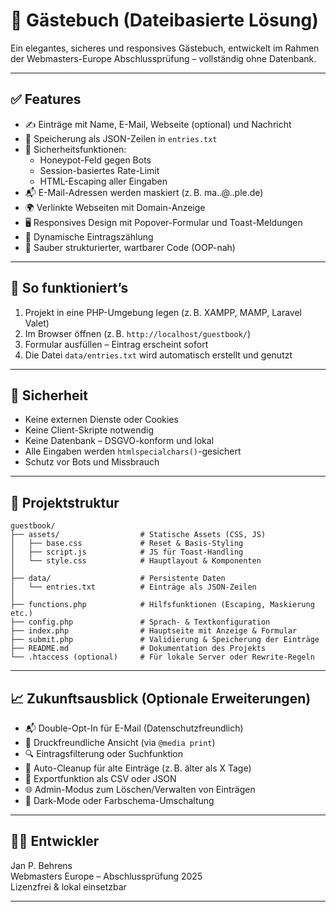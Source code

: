 # 📘 Gästebuch (Dateibasierte Lösung)

Ein elegantes, sicheres und responsives Gästebuch, entwickelt im Rahmen der Webmasters-Europe Abschlussprüfung – vollständig ohne Datenbank.

---

## ✅ Features

- ✍️ Einträge mit Name, E-Mail, Webseite (optional) und Nachricht
- 📄 Speicherung als JSON-Zeilen in `entries.txt`
- 🧠 Sicherheitsfunktionen:
  - Honeypot-Feld gegen Bots
  - Session-basiertes Rate-Limit
  - HTML-Escaping aller Eingaben
- 📬 E-Mail-Adressen werden maskiert (z. B. ma..@..ple.de)
- 🌍 Verlinkte Webseiten mit Domain-Anzeige
- 🖥️ Responsives Design mit Popover-Formular und Toast-Meldungen
- 🔢 Dynamische Eintragszählung
- 🧰 Sauber strukturierter, wartbarer Code (OOP-nah)

---

## 🚀 So funktioniert’s

1. Projekt in eine PHP-Umgebung legen (z. B. XAMPP, MAMP, Laravel Valet)
2. Im Browser öffnen (z. B. `http://localhost/guestbook/`)
3. Formular ausfüllen – Eintrag erscheint sofort
4. Die Datei `data/entries.txt` wird automatisch erstellt und genutzt

---

## 🔐 Sicherheit

- Keine externen Dienste oder Cookies
- Keine Client-Skripte notwendig
- Keine Datenbank – DSGVO-konform und lokal
- Alle Eingaben werden `htmlspecialchars()`-gesichert
- Schutz vor Bots und Missbrauch

---

## 📁 Projektstruktur

```text
guestbook/
├── assets/                  # Statische Assets (CSS, JS)
│   ├── base.css             # Reset & Basis-Styling
│   ├── script.js            # JS für Toast-Handling
│   └── style.css            # Hauptlayout & Komponenten
│
├── data/                    # Persistente Daten
│   └── entries.txt          # Einträge als JSON-Zeilen
│
├── functions.php            # Hilfsfunktionen (Escaping, Maskierung etc.)
├── config.php               # Sprach- & Textkonfiguration
├── index.php                # Hauptseite mit Anzeige & Formular
├── submit.php               # Validierung & Speicherung der Einträge
├── README.md                # Dokumentation des Projekts
└── .htaccess (optional)     # Für lokale Server oder Rewrite-Regeln
```

---

## 📈 Zukunftsausblick (Optionale Erweiterungen)

- 📬 Double-Opt-In für E-Mail (Datenschutzfreundlich)
- 🧾 Druckfreundliche Ansicht (via `@media print`)
- 🔍 Eintragsfilterung oder Suchfunktion
- 🧼 Auto-Cleanup für alte Einträge (z. B. älter als X Tage)
- 🧩 Exportfunktion als CSV oder JSON
- 🌐 Admin-Modus zum Löschen/Verwalten von Einträgen
- 🌙 Dark-Mode oder Farbschema-Umschaltung

---

## 👨‍💻 Entwickler

Jan P. Behrens  
Webmasters Europe – Abschlussprüfung 2025  
Lizenzfrei & lokal einsetzbar

---
